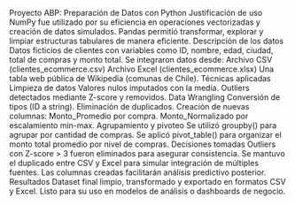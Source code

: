 Proyecto ABP: Preparación de Datos con Python
Justificación de uso
NumPy fue utilizado por su eficiencia en operaciones vectorizadas y creación de datos simulados.
Pandas permitió transformar, explorar y limpiar estructuras tabulares de manera eficiente.
Descripción de los datos
Datos ficticios de clientes con variables como ID, nombre, edad, ciudad, total de compras y monto total.
Se integraron datos desde:
Archivo CSV (clientes_ecommerce.csv)
Archivo Excel (clientes_ecommerce.xlsx)
Una tabla web pública de Wikipedia (comunas de Chile).
Técnicas aplicadas
Limpieza de datos
Valores nulos imputados con la media.
Outliers detectados mediante Z-score y removidos.
Data Wrangling
Conversión de tipos (ID a string).
Eliminación de duplicados.
Creación de nuevas columnas:
Monto_Promedio por compra.
Monto_Normalizado por escalamiento min-max.
Agrupamiento y pivoteo
Se utilizó groupby() para agrupar por cantidad de compras.
Se aplicó pivot_table() para organizar el monto total promedio por nivel de compras.
Decisiones tomadas
Outliers con Z-score > 3 fueron eliminados para asegurar consistencia.
Se mantuvo el duplicado entre CSV y Excel para simular integración de múltiples fuentes.
Las columnas creadas facilitarán análisis predictivo posterior.
Resultados
Dataset final limpio, transformado y exportado en formatos CSV y Excel.
Listo para su uso en modelos de análisis o dashboards de negocio.
